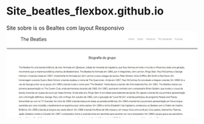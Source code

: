 # Site_beatles_flexbox.github.io
Site sobre is os Bealtes com layout Responsivo
<a href='https://dreamy-jennings-da804b.netlify.app/index.html'><img src='site.jpg'></a>
